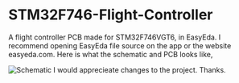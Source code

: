 # STM32F746-Flight-Controller
A flight controller PCB made for STM32F746VGT6, in EasyEda.
I recommend opening EasyEda file source on the app or the website easyeda.com.
Here is what the schematic and PCB looks like,
    
![Schematic]()
I would apprecieate changes to the project.
Thanks.
